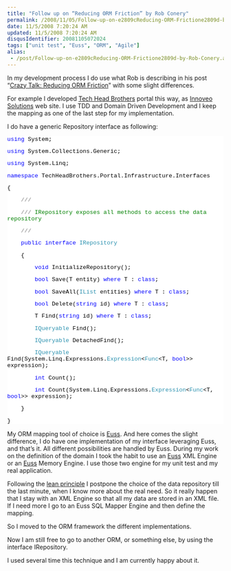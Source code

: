 ```yaml
---
title: "Follow up on “Reducing ORM Friction” by Rob Conery"
permalink: /2008/11/05/Follow-up-on-e2809cReducing-ORM-Frictione2809d-by-Rob-Conery/
date: 11/5/2008 7:20:24 AM
updated: 11/5/2008 7:20:24 AM
disqusIdentifier: 20081105072024
tags: ["unit test", "Euss", "ORM", "Agile"]
alias:
 - /post/Follow-up-on-e2809cReducing-ORM-Frictione2809d-by-Rob-Conery.aspx/index.html
---
```

In my development process I do use what Rob is describing in his post “[Crazy Talk: Reducing ORM Friction](http://blog.wekeroad.com/blog/crazy-talk-reducing-orm-friction/)” with some slight differences.

For example I developed [Tech Head Brothers](http://www.techheadbrothers.com/) portal this way, as [Innoveo Solutions](http://www.innoveo.com) web site. I use TDD and Domain Driven Development and I keep the mapping as one of the last step for my implementation.
<!-- more -->

I do have a generic Repository interface as following:
  <div style="font-family: courier new; background: white; color: black; font-size: 10pt">   

<span style="color: blue">using</span> System;

<span style="color: blue">using</span> System.Collections.Generic;

<span style="color: blue">using</span> System.Linq;

<span style="color: blue">namespace</span> TechHeadBrothers.Portal.Infrastructure.Interfaces

{

    <span style="color: gray">///</span><span style="color: green"> </span><span style="color: gray"><summary></span>

    <span style="color: gray">///</span><span style="color: green"> IRepository exposes all methods to access the data repository</span>

    <span style="color: gray">///</span><span style="color: green"> </span><span style="color: gray"></summary></span>

    <span style="color: blue">public</span> <span style="color: blue">interface</span> <span style="color: #2b91af">IRepository</span>

    {

        <span style="color: blue">void</span> InitializeRepository();

        <span style="color: blue">bool</span> Save<T>(T entity) <span style="color: blue">where</span> T : <span style="color: blue">class</span>;

        <span style="color: blue">bool</span> SaveAll<T>(<span style="color: #2b91af">IList</span><T> entities) <span style="color: blue">where</span> T : <span style="color: blue">class</span>;

        <span style="color: blue">bool</span> Delete<T>(<span style="color: blue">string</span> id) <span style="color: blue">where</span> T : <span style="color: blue">class</span>;

        T Find<T>(<span style="color: blue">string</span> id) <span style="color: blue">where</span> T : <span style="color: blue">class</span>;

        <span style="color: #2b91af">IQueryable</span><T> Find<T>();

        <span style="color: #2b91af">IQueryable</span><T> DetachedFind<T>();

        <span style="color: #2b91af">IQueryable</span><T> Find<T>(System.Linq.Expressions.<span style="color: #2b91af">Expression</span><<span style="color: #2b91af">Func</span><T, <span style="color: blue">bool</span>>> expression);

        <span style="color: blue">int</span> Count<T>();

        <span style="color: blue">int</span> Count<T>(System.Linq.Expressions.<span style="color: #2b91af">Expression</span><<span style="color: #2b91af">Func</span><T, <span style="color: blue">bool</span>>> expression);

    }

}

 </div>  

My ORM mapping tool of choice is [Euss](http://www.codeplex.com/euss/). And here comes the slight difference, I do have one implementation of my interface leveraging Euss, and that’s it. All different possibilities are handled by Euss. During my work on the definition of the domain I took the habit to use an [Euss](http://www.codeplex.com/euss/) XML Engine or an [Euss](http://www.codeplex.com/euss/) Memory Engine. I use those two engine for my unit test and my real application.

Following the [lean principle](http://www.poppendieck.com/ilsd.htm) I postpone the choice of the data repository till the last minute, when I know more about the real need. So it really happen that I stay with an XML Engine so that all my data are stored in an XML file. If I need more I go to an Euss SQL Mapper Engine and then define the mapping.

So I moved to the ORM framework the different implementations.

Now I am still free to go to another ORM, or something else, by using the interface IRepository.

I used several time this technique and I am currently happy about it.
